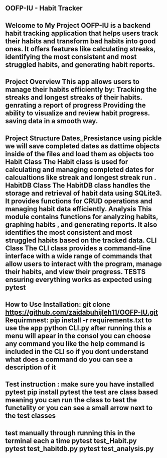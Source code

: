 OOFP-IU - Habit Tracker
----------------------------------------------------------------------------------------------------------------------------------------------------------------------------------------
Welcome to My Project
OOFP-IU is a backend habit tracking application that helps users track their habits and transform bad habits into good ones. It offers features like calculating streaks, identifying the most consistent and most struggled habits, and generating habit reports.
----------------------------------------------------------------------------------------------------------------------------------------------------------------------------------------
Project Overview
This app allows users to manage their habits efficiently by:
Tracking the streaks and longest streaks of their habits.
genrating a report of progress 
Providing the ability to visualize and review habit progress.
saving data in a smooth way. 
----------------------------------------------------------------------------------------------------------------------------------------------------------------------------------------
Project Structure
Dates_Presistance
using pickle we will save completed dates as dattime objects inside of the files and load them as objects too
Habit Class
The Habit class is used for calculating and managing completed dates for calcualtions like streak and longest streak run .
HabitDB Class
The HabitDB class handles the storage and retrieval of habit data using SQLite3. It provides functions for CRUD operations and managing habit data efficiently.
Analysis
This module contains functions for analyzing habits, graphing habits , and generating reports. It also identifies the most consistent and most struggled habits based on the tracked data.
CLI Class
The CLI class provides a command-line interface with a wide range of commands that allow users to interact with the program, manage their habits, and view their progress.
TESTS
ensuring everything works as expected using pytest  
----------------------------------------------------------------------------------------------------------------------------------------------------------------------------------------
How to Use
Installation:
git clone https://github.com/zaidabuhijleh11/OOFP-IU.git
Requirmnest:
pip install -r requirements.txt
to use the app 
python CLI.py
after running this a menu will apear in the consol you can choose any command you like 
the help command is included in the CLI so if you dont understand what does a command do you can see a description of it 
----------------------------------------------------------------------------------------------------------------------------------------------------------------------------------------
Test instruction : 
make sure you have installed pytest 
pip install pytest 
the test are class based meaning you can run the class to test the functality 
or you can see a small arrow next to the test classes 
----------------------------------------------------------------------------------------------------------------------------------------------------------------------------------------
test manually through  running this in the terminal each a time 
pytest test_Habit.py  
pytest test_habitdb.py
pytest test_analysis.py
----------------------------------------------------------------------------------------------------------------------------------------------------------------------------------------
 







